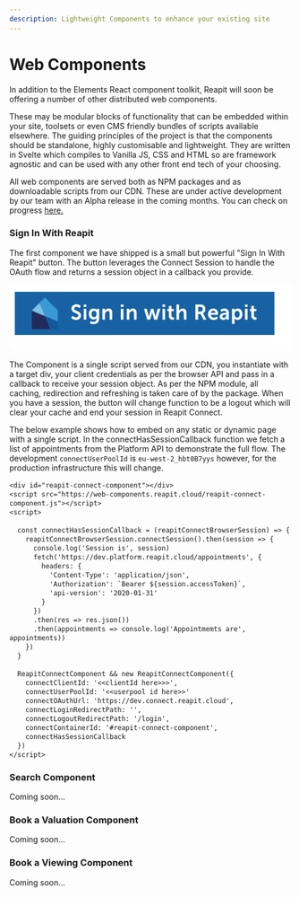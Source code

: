 ```yaml
---
description: Lightweight Components to enhance your existing site
---
```


# Web Components

In addition to the Elements React component toolkit, Reapit will soon be offering a number of other distributed web components.

These may be modular blocks of functionality that can be embedded within your site, toolsets or even CMS friendly bundles of scripts available elsewhere. The guiding principles of the project is that the components should be standalone, highly customisable and lightweight. They are written in Svelte which compiles to Vanilla JS, CSS and HTML so are framework agnostic and can be used with any other front end tech of your choosing.

All web components are served both as NPM packages and as downloadable scripts from our CDN. These are under active development by our team with an Alpha release in the coming months. You can check on progress [here.](https://github.com/reapit/foundations/milestone/6)

### Sign In With Reapit

The first component we have shipped is a small but powerful "Sign In With Reapit" button. The button leverages the Connect Session to handle the OAuth flow and returns a session object in a callback you provide.

![](../.gitbook/assets/screenshot-2020-07-31-at-13.05.46.png)

The Component is a single script served from our CDN, you instantiate with a target div, your client credentials as per the browser API and pass in a callback to receive your session object. As per the NPM module, all caching, redirection and refreshing is taken care of by the package. When you have a session, the button will change function to be a logout which will clear your cache and end your session in Reapit Connect.

The below example shows how to embed on any static or dynamic page with a single script. In the connectHasSessionCallback function we fetch a list of appointments from the Platform API to demonstrate the full flow. The  development `connectUserPoolId` is `eu-west-2_hbt0B7yys` however, for the production infrastructure this will change.

```markup
<div id="reapit-connect-component"></div>
<script src="https://web-components.reapit.cloud/reapit-connect-component.js"></script>
<script>

  const connectHasSessionCallback = (reapitConnectBrowserSession) => {
    reapitConnectBrowserSession.connectSession().then(session => {
      console.log('Session is', session)
      fetch('https://dev.platform.reapit.cloud/appointments', {
        headers: {
          'Content-Type': 'application/json',
          'Authorization': `Bearer ${session.accessToken}`,
          'api-version': '2020-01-31'
        }
      })
      .then(res => res.json())
      .then(appointments => console.log('Appointmemts are', appointments))
    })
  }

  ReapitConnectComponent && new ReapitConnectComponent({
    connectClientId: '<<clientId here>>>',
    connectUserPoolId: '<<userpool id here>>'
    connectOAuthUrl: 'https://dev.connect.reapit.cloud',
    connectLoginRedirectPath: '',
    connectLogoutRedirectPath: '/login',
    connectContainerId: '#reapit-connect-component',
    connectHasSessionCallback
  })
</script>
```

### Search Component

Coming soon...

### Book a Valuation Component

Coming soon...

### Book a Viewing Component

Coming soon...

